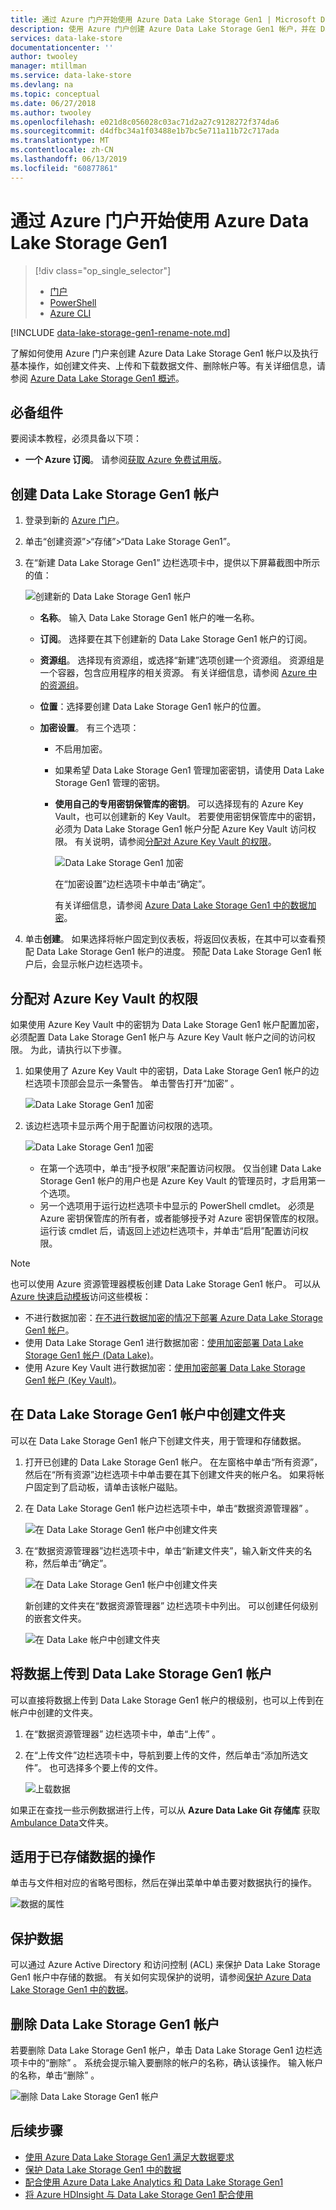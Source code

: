 ```yaml
---
title: 通过 Azure 门户开始使用 Azure Data Lake Storage Gen1 | Microsoft Docs
description: 使用 Azure 门户创建 Azure Data Lake Storage Gen1 帐户，并在 Data Lake Storage Gen1 帐户中执行基本操作。
services: data-lake-store
documentationcenter: ''
author: twooley
manager: mtillman
ms.service: data-lake-store
ms.devlang: na
ms.topic: conceptual
ms.date: 06/27/2018
ms.author: twooley
ms.openlocfilehash: e021d8c056028c03ac71d2a27c9128272f374da6
ms.sourcegitcommit: d4dfbc34a1f03488e1b7bc5e711a11b72c717ada
ms.translationtype: MT
ms.contentlocale: zh-CN
ms.lasthandoff: 06/13/2019
ms.locfileid: "60877861"
---
```

# <a name="get-started-with-azure-data-lake-storage-gen1-using-the-azure-portal"></a>通过 Azure 门户开始使用 Azure Data Lake Storage Gen1

> [!div class="op_single_selector"]
> * [门户](data-lake-store-get-started-portal.md)
> * [PowerShell](data-lake-store-get-started-powershell.md)
> * [Azure CLI](data-lake-store-get-started-cli-2.0.md)
>
> 

[!INCLUDE [data-lake-storage-gen1-rename-note.md](../../includes/data-lake-storage-gen1-rename-note.md)]

了解如何使用 Azure 门户来创建 Azure Data Lake Storage Gen1 帐户以及执行基本操作，如创建文件夹、上传和下载数据文件、删除帐户等。有关详细信息，请参阅 [Azure Data Lake Storage Gen1 概述](data-lake-store-overview.md)。

## <a name="prerequisites"></a>必备组件
要阅读本教程，必须具备以下项：

* **一个 Azure 订阅**。 请参阅[获取 Azure 免费试用版](https://azure.microsoft.com/pricing/free-trial/)。

## <a name="create-a-data-lake-storage-gen1-account"></a>创建 Data Lake Storage Gen1 帐户

1. 登录到新的 [Azure 门户](https://portal.azure.com)。
2. 单击“创建资源”>“存储”>“Data Lake Storage Gen1”。 
3. 在“新建 Data Lake Storage Gen1”  边栏选项卡中，提供以下屏幕截图中所示的值：
   
    ![创建新的 Data Lake Storage Gen1 帐户](./media/data-lake-store-get-started-portal/ADL.Create.New.Account.png "创建新的 Data Lake Storage Gen1 帐户")
   
   * **名称**。 输入 Data Lake Storage Gen1 帐户的唯一名称。
   * **订阅**。 选择要在其下创建新的 Data Lake Storage Gen1 帐户的订阅。
   * **资源组**。 选择现有资源组，或选择“新建”选项创建一个资源组。  资源组是一个容器，包含应用程序的相关资源。 有关详细信息，请参阅 [Azure 中的资源组](../azure-resource-manager/resource-group-overview.md#resource-groups)。
   * **位置**：选择要创建 Data Lake Storage Gen1 帐户的位置。
   * **加密设置**。 有三个选项：
     
     *  不启用加密。
     * 如果希望 Data Lake Storage Gen1 管理加密密钥，请使用 Data Lake Storage Gen1 管理的密钥。 
     * **使用自己的专用密钥保管库的密钥**。 可以选择现有的 Azure Key Vault，也可以创建新的 Key Vault。 若要使用密钥保管库中的密钥，必须为 Data Lake Storage Gen1 帐户分配 Azure Key Vault 访问权限。 有关说明，请参阅[分配对 Azure Key Vault 的权限](#assign-permissions-to-azure-key-vault)。
       
        ![Data Lake Storage Gen1 加密](./media/data-lake-store-get-started-portal/adls-encryption-2.png "Data Lake Storage Gen1 加密")
       
        在“加密设置”边栏选项卡中单击“确定”。  

        有关详细信息，请参阅 [Azure Data Lake Storage Gen1 中的数据加密](./data-lake-store-encryption.md)。

4. 单击**创建**。 如果选择将帐户固定到仪表板，将返回仪表板，在其中可以查看预配 Data Lake Storage Gen1 帐户的进度。 预配 Data Lake Storage Gen1 帐户后，会显示帐户边栏选项卡。

## <a name="assign-permissions-to-azure-key-vault"></a>分配对 Azure Key Vault 的权限
如果使用 Azure Key Vault 中的密钥为 Data Lake Storage Gen1 帐户配置加密，必须配置 Data Lake Storage Gen1 帐户与 Azure Key Vault 帐户之间的访问权限。 为此，请执行以下步骤。

1. 如果使用了 Azure Key Vault 中的密钥，Data Lake Storage Gen1 帐户的边栏选项卡顶部会显示一条警告。 单击警告打开“加密”  。
   
    ![Data Lake Storage Gen1 加密](./media/data-lake-store-get-started-portal/adls-encryption-3.png "Data Lake Storage Gen1 加密")
2. 该边栏选项卡显示两个用于配置访问权限的选项。

    ![Data Lake Storage Gen1 加密](./media/data-lake-store-get-started-portal/adls-encryption-4.png "Data Lake Storage Gen1 加密")
   
   * 在第一个选项中，单击“授予权限”来配置访问权限。  仅当创建 Data Lake Storage Gen1 帐户的用户也是 Azure Key Vault 的管理员时，才启用第一个选项。
   * 另一个选项用于运行边栏选项卡中显示的 PowerShell cmdlet。 必须是 Azure 密钥保管库的所有者，或者能够授予对 Azure 密钥保管库的权限。 运行该 cmdlet 后，请返回上述边栏选项卡，并单击“启用”配置访问权限。 

> [!NOTE]
> 也可以使用 Azure 资源管理器模板创建 Data Lake Storage Gen1 帐户。 可以从 [Azure 快速启动模板](https://azure.microsoft.com/resources/templates/?term=data+lake+store)访问这些模板：
> - 不进行数据加密：[在不进行数据加密的情况下部署 Azure Data Lake Storage Gen1 帐户](https://azure.microsoft.com/resources/templates/101-data-lake-store-no-encryption/)。
> - 使用 Data Lake Storage Gen1 进行数据加密：[使用加密部署 Data Lake Storage Gen1 帐户 (Data Lake)](https://azure.microsoft.com/resources/templates/101-data-lake-store-encryption-adls/)。
> - 使用 Azure Key Vault 进行数据加密：[使用加密部署 Data Lake Storage Gen1 帐户 (Key Vault)](https://azure.microsoft.com/resources/templates/101-data-lake-store-encryption-key-vault/)。
> 
> 



## <a name="createfolder"></a>在 Data Lake Storage Gen1 帐户中创建文件夹
可以在 Data Lake Storage Gen1 帐户下创建文件夹，用于管理和存储数据。

1. 打开已创建的 Data Lake Storage Gen1 帐户。 在左窗格中单击“所有资源”，然后在“所有资源”边栏选项卡中单击要在其下创建文件夹的帐户名。  如果将帐户固定到了启动板，请单击该帐户磁贴。
2. 在 Data Lake Storage Gen1 帐户边栏选项卡中，单击“数据资源管理器”  。
   
    ![在 Data Lake Storage Gen1 帐户中创建文件夹](./media/data-lake-store-get-started-portal/ADL.Create.Folder.png "在 Data Lake Storage Gen1 帐户中创建文件夹")
3. 在“数据资源管理器”边栏选项卡中，单击“新建文件夹”，输入新文件夹的名称，然后单击“确定”。  
   
    ![在 Data Lake Storage Gen1 帐户中创建文件夹](./media/data-lake-store-get-started-portal/ADL.Folder.Name.png "在 Data Lake Storage Gen1 帐户中创建文件夹")
   
    新创建的文件夹在“数据资源管理器”  边栏选项卡中列出。 可以创建任何级别的嵌套文件夹。
   
    ![在 Data Lake 帐户中创建文件夹](./media/data-lake-store-get-started-portal/ADL.New.Directory.png "在 Data Lake 帐户中创建文件夹")

## <a name="uploaddata"></a>将数据上传到 Data Lake Storage Gen1 帐户
可以直接将数据上传到 Data Lake Storage Gen1 帐户的根级别，也可以上传到在帐户中创建的文件夹。 

1. 在“数据资源管理器”  边栏选项卡中，单击“上传”  。 
2. 在“上传文件”边栏选项卡中，导航到要上传的文件，然后单击“添加所选文件”。   也可选择多个要上传的文件。

    ![上载数据](./media/data-lake-store-get-started-portal/ADL.New.Upload.File.png "上载数据")

如果正在查找一些示例数据进行上传，可以从 **Azure Data Lake Git 存储库** 获取 [Ambulance Data](https://github.com/MicrosoftBigData/usql/tree/master/Examples/Samples/Data/AmbulanceData)文件夹。

## <a name="properties"></a>适用于已存储数据的操作
单击与文件相对应的省略号图标，然后在弹出菜单中单击要对数据执行的操作。

![数据的属性](./media/data-lake-store-get-started-portal/ADL.File.Properties.png "数据的属性") 

## <a name="secure-your-data"></a>保护数据
可以通过 Azure Active Directory 和访问控制 (ACL) 来保护 Data Lake Storage Gen1 帐户中存储的数据。 有关如何实现保护的说明，请参阅[保护 Azure Data Lake Storage Gen1 中的数据](data-lake-store-secure-data.md)。

## <a name="delete-a-data-lake-storage-gen1-account"></a>删除 Data Lake Storage Gen1 帐户
若要删除 Data Lake Storage Gen1 帐户，单击 Data Lake Storage Gen1 边栏选项卡中的“删除”  。 系统会提示输入要删除的帐户的名称，确认该操作。 输入帐户的名称，单击“删除”  。

![删除 Data Lake Storage Gen1 帐户](./media/data-lake-store-get-started-portal/ADL.Delete.Account.png "删除 Data Lake Storage Gen1 帐户")

## <a name="next-steps"></a>后续步骤
* [使用 Azure Data Lake Storage Gen1 满足大数据要求](data-lake-store-data-scenarios.md) 
* [保护 Data Lake Storage Gen1 中的数据](data-lake-store-secure-data.md)
* [配合使用 Azure Data Lake Analytics 和 Data Lake Storage Gen1](../data-lake-analytics/data-lake-analytics-get-started-portal.md)
* [将 Azure HDInsight 与 Data Lake Storage Gen1 配合使用](data-lake-store-hdinsight-hadoop-use-portal.md)

